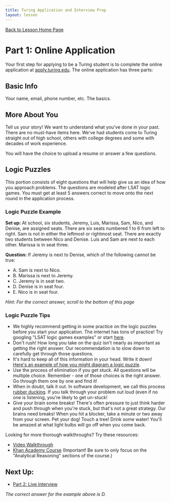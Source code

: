 ```yaml
---
title: Turing Application and Interview Prep
layout: lesson
---
```


<a href="../">Back to Lesson Home Page</a>

# Part 1: Online Application

Your first step for applying to be a Turing student is to complete the online application at <a target="blank" href="https://apply.turing.edu/">apply.turing.edu</a>. The online application has three parts:

## Basic Info

Your name, email, phone number, etc. The basics.

## More About You

Tell us your story! We want to understand what you've done in your past. There are no must-have items here. We've had students come to Turing straight out of high school, others with college degrees and some with decades of work experience. 

You will have the choice to upload a resume or answer a few questions.

## Logic Puzzles

This portion consists of eight questions that will help give us an idea of how you approach problems. The questions are modeled after LSAT logic games. You must get at least 5 answers correct to move onto the next round in the application process. 

### Logic Puzzle Example

**Set up:** At school, six students, Jeremy, Luis, Marissa, Sam, Nico, and Denise, are assigned seats. There are six seats numbered 1 to 6 from left to right. Sam is not in either the leftmost or rightmost seat. There are exactly two students between Nico and Denise. Luis and Sam are next to each other. Marissa is in seat three.

**Question:** If Jeremy is next to Denise, which of the following cannot be true:
- A. Sam is next to Nico.
- B. Marissa is next to Jeremy.
- C. Jeremy is in seat two.
- D. Denise is in seat four.
- E. Nico is in seat four.

*Hint: For the correct answer, scroll to the bottom of this page*

### Logic Puzzle Tips

- We highly recommend getting in some practice on the logic puzzles before you start your application. The internet has tons of practice! Try googling "LSAT logic games examples" or start <a target="blank" href="https://www.varsitytutors.com/lsat_logic_games-practice-tests">here</a>.
- Don't rush! How long you take on the quiz isn't nearly as important as getting the right answer. Our recommendation is to slow down to carefully get through those questions.
- It's hard to keep all of this information in your head. Write it down! <a target="blank" href="https://www.youtube.com/watch?v=d7mUPexyLZE">Here's an example of how you might diagram a logic puzzle</a>. 
- Use the process of elimination if you get stuck. All questions will be multiple choice. Remember - one of those choices is the right answer. Go through them one by one and find it!
- When in doubt, talk it out. In software development, we call this process <a target="blank" href="https://www.freecodecamp.org/news/rubber-duck-debugging/">rubber ducking</a>. If you talk through your problem out loud (even if no one is listening, you're likely to get un-stuck!
- Give your brain some breaks! There's often pressure to just think harder and push through when you're stuck, but that's not a great strategy. Our brains need breaks! When you hit a blocker, take a minute or two away from your screen. Pet your dog! Touch a tree! Drink some water! You'll be amazed at what light bulbs will go off when you come back.

Looking for more thorough walkthroughs? Try these resources:
- <a target="blank" href="https://www.youtube.com/watch?v=pFkqzKleIUA">Video Walkthrough</a>
- <a target="blank" href="https://www.khanacademy.org/prep/lsat">Khan Academy Course</a> (Important! Be sure to only focus on the "Analytical Reasoning" sections of the course.)


## Next Up:
- [Part 2: Live Interview](../live-interview)

*The correct answer for the example above is D.*